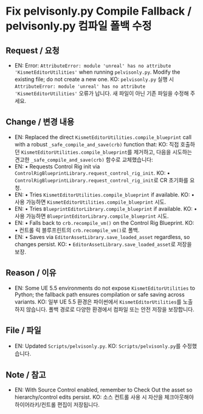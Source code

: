 # Fix pelvisonly.py Compile Fallback / pelvisonly.py 컴파일 폴백 수정

## Request / 요청
- EN: Error: `AttributeError: module 'unreal' has no attribute 'KismetEditorUtilities'` when running `pelvisonly.py`. Modify the existing file; do not create a new one.
  KO: `pelvisonly.py` 실행 시 `AttributeError: module 'unreal' has no attribute 'KismetEditorUtilities'` 오류가 납니다. 새 파일이 아닌 기존 파일을 수정해 주세요.

## Change / 변경 내용
- EN: Replaced the direct `KismetEditorUtilities.compile_blueprint` call with a robust `_safe_compile_and_save(crb)` function that:
  KO: 직접 호출하던 `KismetEditorUtilities.compile_blueprint`를 제거하고, 다음을 시도하는 견고한 `_safe_compile_and_save(crb)` 함수로 교체했습니다:
- EN: • Requests Control Rig init via `ControlRigBlueprintLibrary.request_control_rig_init`.
  KO: • `ControlRigBlueprintLibrary.request_control_rig_init`로 CR 초기화를 요청.
- EN: • Tries `KismetEditorUtilities.compile_blueprint` if available.
  KO: • 사용 가능하면 `KismetEditorUtilities.compile_blueprint` 시도.
- EN: • Tries `BlueprintEditorLibrary.compile_blueprint` if available.
  KO: • 사용 가능하면 `BlueprintEditorLibrary.compile_blueprint` 시도.
- EN: • Falls back to `crb.recompile_vm()` on the Control Rig Blueprint.
  KO: • 컨트롤 릭 블루프린트의 `crb.recompile_vm()`로 폴백.
- EN: • Saves via `EditorAssetLibrary.save_loaded_asset` regardless, so changes persist.
  KO: • `EditorAssetLibrary.save_loaded_asset`로 저장을 보장.

## Reason / 이유
- EN: Some UE 5.5 environments do not expose `KismetEditorUtilities` to Python; the fallback path ensures compilation or safe saving across variants.
  KO: 일부 UE 5.5 환경은 파이썬에서 `KismetEditorUtilities`를 노출하지 않습니다. 폴백 경로로 다양한 환경에서 컴파일 또는 안전 저장을 보장합니다.

## File / 파일
- EN: Updated `Scripts/pelvisonly.py`.
  KO: `Scripts/pelvisonly.py`를 수정했습니다.

## Note / 참고
- EN: With Source Control enabled, remember to Check Out the asset so hierarchy/control edits persist.
  KO: 소스 컨트롤 사용 시 자산을 체크아웃해야 하이어라키/컨트롤 편집이 저장됩니다.

